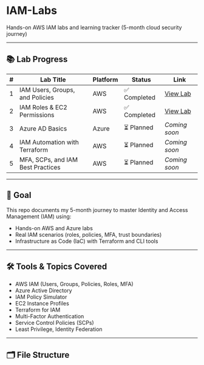 # IAM-Labs  
Hands-on AWS IAM labs and learning tracker (5-month cloud security journey)

---

## 📚 Lab Progress

| # | Lab Title | Platform | Status | Link |
|---|-----------|----------|--------|------|
| 1 | IAM Users, Groups, and Policies | AWS | ✅ Completed | [View Lab](labs/aws-iam-users-groups-policies.md) |
| 2 | IAM Roles & EC2 Permissions | AWS | ✅ Completed | [View Lab](labs/aws-iam-roles-ec2.md) |
| 3 | Azure AD Basics | Azure | ⏳ Planned | _Coming soon_ |
| 4 | IAM Automation with Terraform | AWS | ⏳ Planned | _Coming soon_ |
| 5 | MFA, SCPs, and IAM Best Practices | AWS | ⏳ Planned | _Coming soon_ |

---

## 🧠 Goal

This repo documents my 5-month journey to master Identity and Access Management (IAM) using:
- Hands-on AWS and Azure labs
- Real IAM scenarios (roles, policies, MFA, trust boundaries)
- Infrastructure as Code (IaC) with Terraform and CLI tools

---

## 🛠️ Tools & Topics Covered

- AWS IAM (Users, Groups, Policies, Roles, MFA)
- Azure Active Directory
- IAM Policy Simulator
- EC2 Instance Profiles
- Terraform for IAM
- Multi-Factor Authentication
- Service Control Policies (SCPs)
- Least Privilege, Identity Federation

---

## 🗂️ File Structure

